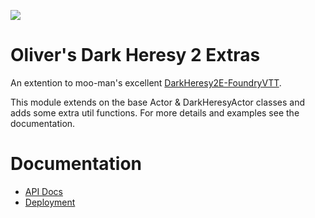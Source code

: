 ![](https://img.shields.io/badge/Foundry-v0.7.9-informational)
<!--- TODO: do the below -->

<!--- Downloads @ Latest Badge -->
<!--- replace <user>/<repo> with your username/repository -->
<!--- ![Latest Release Download Count](https://img.shields.io/github/downloads/<user>/<repo>/latest/module.zip) -->

<!--- Forge Bazaar Install % Badge -->
<!--- replace <your-module-name> with the `name` in your manifest -->
<!--- ![Forge Installs](https://img.shields.io/badge/dynamic/json?label=Forge%20Installs&query=package.installs&suffix=%25&url=https%3A%2F%2Fforge-vtt.com%2Fapi%2Fbazaar%2Fpackage%2F<your-module-name>&colorB=4aa94a) -->

# Oliver's Dark Heresy 2 Extras

An extention to moo-man's excellent [DarkHeresy2E-FoundryVTT](https://github.com/moo-man/DarkHeresy2E-FoundryVTT).

This module extends on the base Actor & DarkHeresyActor classes and adds some extra util functions. For more details and examples see the documentation.

# Documentation

- [API Docs](./docs/api.md)
- [Deployment](./docs/deploy.md)

<!--- TODO: Add docs for macros -->
<!--- TODO: Auto generate macros into packfile -->
